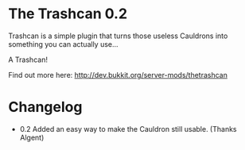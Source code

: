 The Trashcan 0.2
===========

 Trashcan is a simple plugin that turns those useless Cauldrons into something you can actually use...

 A Trashcan!
 
 Find out more here:
 http://dev.bukkit.org/server-mods/thetrashcan
 
 
Changelog
===========
* 0.2 Added an easy way to make the Cauldron still usable. (Thanks Algent)